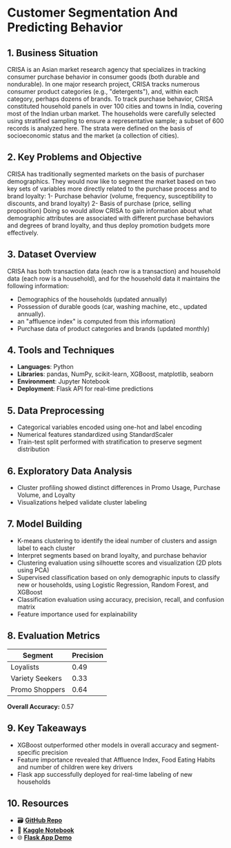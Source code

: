 # Customer Segmentation And Predicting Behavior

## 1. Business Situation
CRISA is an Asian market research agency that specializes in tracking consumer purchase behavior
in consumer goods (both durable and nondurable). In one major research project, CRISA tracks
numerous consumer product categories (e.g., "detergents"), and, within each category, perhaps
dozens of brands. To track purchase behavior, CRISA constituted household panels in over 100
cities and towns in India, covering most of the Indian urban market. The households were carefully
selected using stratified sampling to ensure a representative sample; a subset of 600 records is
analyzed here. The strata were defined on the basis of socioeconomic status and the market (a
collection of cities).

## 2. Key Problems and Objective
CRISA has traditionally segmented markets on the basis of purchaser demographics. They would
now like to segment the market based on two key sets of variables more directly related to the
purchase process and to brand loyalty:
1- Purchase behavior (volume, frequency, susceptibility to discounts, and brand loyalty)
2- Basis of purchase (price, selling proposition)
Doing so would allow CRISA to gain information about what demographic attributes are associated
with different purchase behaviors and degrees of brand loyalty, and thus deploy promotion budgets
more effectively.

## 3. Dataset Overview
CRISA has both transaction data (each row is a transaction) and household data (each row is a
household), and for the household data it maintains the following information:
- Demographics of the households (updated annually)
- Possession of durable goods (car, washing machine, etc., updated annually).
- an "affluence index" is computed from this information)
- Purchase data of product categories and brands (updated monthly)

## 4. Tools and Techniques
- **Languages**: Python
- **Libraries**: pandas, NumPy, scikit-learn, XGBoost, matplotlib, seaborn
- **Environment**: Jupyter Notebook
- **Deployment**: Flask API for real-time predictions

## 5. Data Preprocessing
- Categorical variables encoded using one-hot and label encoding
- Numerical features standardized using StandardScaler
- Train-test split performed with stratification to preserve segment distribution

## 6. Exploratory Data Analysis
- Cluster profiling showed distinct differences in Promo Usage, Purchase Volume, and Loyalty
- Visualizations helped validate cluster labeling

## 7. Model Building
- K-means clustering to identify the ideal number of clusters and assign label to each cluster
- Interpret segments based on brand loyalty, and purchase behavior
- Clustering evaluation using silhouette scores and visualization (2D plots using PCA)
- Supervised classification based on only demographic inputs to classify new or households, using
Logistic Regression, Random Forest, and XGBoost
- Classification evaluation using accuracy, precision, recall, and confusion matrix
- Feature importance used for explainability

## 8. Evaluation Metrics

| Segment           | Precision |
|------------------|-----------|
| Loyalists        | 0.49      |
| Variety Seekers  | 0.33      |
| Promo Shoppers   | 0.64      |

**Overall Accuracy:** 0.57

## 9. Key Takeaways
- XGBoost outperformed other models in overall accuracy and segment-specific precision
- Feature importance revealed that Affluence Index, Food Eating Habits and number of children
were key drivers
- Flask app successfully deployed for real-time labeling of new households

## 10. Resources
- 🗃 [**GitHub Repo**](https://github.com/Sahnoun-A/Customer-Clustering-And-Predicting-Behavior)
- 📘 [**Kaggle Notebook**](https://www.kaggle.com/code/abdelkabirsahnoun/customer-clustering-and-predicting-behavior)
- 🌐 [**Flask App Demo**](http://ec2-18-216-125-128.us-east-2.compute.amazonaws.com:8080)
